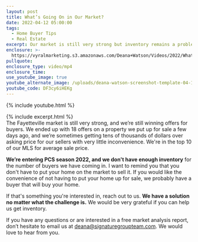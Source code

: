 ```yaml
---
layout: post
title: What’s Going On in Our Market?
date: 2022-04-12 05:00:00
tags:
  - Home Buyer Tips
  - Real Estate
excerpt: Our market is still very strong but inventory remains a problem.
enclosure: >-
  https://vyralmarketing.s3.amazonaws.com/Deana+Watson/Videos/2022/What%E2%80%99s+Going+On+in+Our+Market_.mp4
pullquote:
enclosure_type: video/mp4
enclosure_time:
use_youtube_image: true
youtube_alternate_image: /uploads/deana-watson-screenshot-template-04-12-yt.jpeg
youtube_code: DF3cy6iHEKg
---
```

{% include youtube.html %}

{% include excerpt.html %}<br>The Fayetteville market is still very strong, and we’re still winning offers for buyers. We ended up with 18 offers on a property we put up for sale a few days ago, and we’re sometimes getting tens of thousands of dollars over asking price for our sellers with very little inconvenience. We're in the top 10 of our MLS for average sale price.

**We’re entering PCS season 2022, and we don't have enough inventory** for the number of buyers we have coming in. I want to remind you that you don't have to put your home on the market to sell it. If you would like the convenience of not having to put your home up for sale, we probably have a buyer that will buy your home.

If that's something you're interested in, reach out to us. **We have a solution no matter what the challenge is.** We would be very grateful if you can help us get inventory.

If you have any questions or are interested in a free market analysis report, don’t hesitate to email us at [deana@signaturegroupteam.com](mailto:deana@signaturegroupteam.com). We would love to hear from you.
